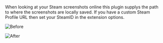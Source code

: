 When looking at your Steam screenshots online this plugin supplys the path to where the screenshots are locally saved.
If you have a custom Steam Profile URL then set your SteamID in the extension options.

![Before](https://github.com/gatchrat/SteamLocalScreenshots/blob/master/Images/before.PNG?raw=true)

![After](https://github.com/gatchrat/SteamLocalScreenshots/blob/master/Images/after.PNG?raw=true)